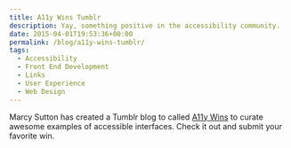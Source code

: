 ```yaml
---
title: A11y Wins Tumblr
description: Yay, something positive in the accessibility community.
date: 2015-04-01T19:53:36+00:00
permalink: /blog/a11y-wins-tumblr/
tags:
  - Accessibility
  - Front End Development
  - Links
  - User Experience
  - Web Design
---
```


Marcy Sutton has created a Tumblr blog to called [A11y Wins](http://a11ywins.tumblr.com) to curate awesome examples of accessible interfaces. Check it out and submit your favorite win.
